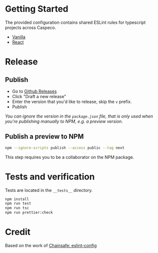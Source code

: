 # Getting Started

The provided configuration contains shared ESLint rules for typescript projects across Caspeco.

* [Vanilla](/configs/vanilla.md)
* [React](/configs/react.md)

# Release

## Publish
- Go to [Github Releases](https://github.com/Caspeco/eslint-config/releases)
- Click "Draft a new release"
- Enter the version that you'd like to release, skip the `v` prefix.
- Publish

_You can ignore the version in the `package.json` file, that is only used when you're publishing manually to NPM, e.g. a preview version._

## Publish a preview to NPM

```bash
npm --ignore-scripts publish --access public --tag next
```

This step requires you to be a collaborator on the NPM package.

# Tests and verification

Tests are located in the `__tests__` directory.

```bash
npm install
npm run test
npm run tsc
npm run prettier:check
```

# Credit

Based on the work of [Chainsafe: eslint-config](https://github.com/ChainSafe/eslint-config)
